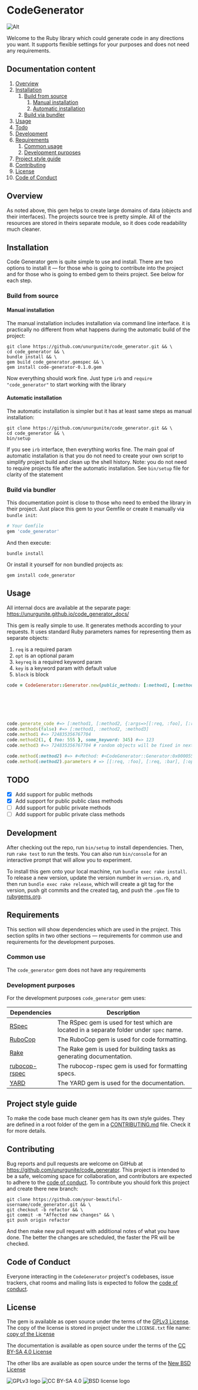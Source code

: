 # CodeGenerator

![Alt](https://repobeats.axiom.co/api/embed/cf02cc6438367e8127e0aae8fc871c935844f4e8.svg "Project stats")

Welcome to the Ruby library which could generate code in any directions you want. It supports flexible settings for your
purposes and does not need any requirements.

## Documentation content

1. [Overview][1]
2. [Installation][2]
    1. [Build from source][2.1]
        1. [Manual installation][2.1.1]
        2. [Automatic installation][2.1.2]
    2. [Build via bundler][2.2]
3. [Usage][3]
4. [Todo][4]
5. [Development][5]
6. [Requirements][6]
    1. [Common usage][6.1]
    2. [Development purposes][6.2]
7. [Project style guide][7]
8. [Contributing][8]
9. [License][9]
10. [Code of Conduct][10]

## Overview

As noted above, this gem helps to create large domains of data (objects and their interfaces). The projects source tree
is pretty simple. All of the resources are stored in theirs separate module, so it does code readability much cleaner.

## Installation

Code Generator gem is quite simple to use and install. There are two options to install it — for those who is going to
contribute into the project and for those who is going to embed gem to theirs project. See below for each step.

### Build from source

#### Manual installation

The manual installation includes installation via command line interface. it is practically no different from what
happens during the automatic build of the project:

```shell
git clone https://github.com/unurgunite/code_generator.git && \
cd code_generator && \
bundle install && \
gem build code_generator.gemspec && \
gem install code-generator-0.1.0.gem
```

Now everything should work fine. Just type `irb` and `require "code_generator"` to start working with the library

#### Automatic installation

The automatic installation is simpler but it has at least same steps as manual installation:

```shell
git clone https://github.com/unurgunite/code_generator.git && \
cd code_generator && \
bin/setup
```

If you see `irb` interface, then everything works fine. The main goal of automatic installation is that you do not need
to create your own script to simplify project build and clean up the shell history. Note: you do not need to require
projects file after the automatic installation. See `bin/setup` file for clarity of the statement

### Build via bundler

This documentation point is close to those who need to embed the library in their project. Just place this gem to your
Gemfile or create it manually via `bundle init`:

```ruby
# Your Gemfile
gem 'code_generator'
```

And then execute:

```shell
bundle install
```

Or install it yourself for non bundled projects as:

```shell
gem install code_generator
```

## Usage

All internal docs are available at the separate page: https://unurgunite.github.io/code_generator_docs/

This gem is really simple to use. It generates methods according to your requests. It uses standard Ruby parameters
names for representing them as separate objects:

1. `req` is a required param
2. `opt` is an optional param
3. `keyreq` is a required keyword param
4. `key` is a keyword param with default value
5. `block` is block

```ruby
code = CodeGenerator::Generator.new(public_methods: [:method1, [:method2, { args: [[:req, :foo],
                                                                                   [:req, :bar],
                                                                                   [:opt, :opts, {}],
                                                                                   [:keyreq, :some_keyword],
                                                                                   [:key, :some_key, 123],
                                                                                   [:block, :some_block]],
                                                                            should_return: 123 }], :method3], should_return: Integer, generate: true)
code.generate_code #=> [:method1, [:method2, {:args=>[[:req, :foo], [:req, :bar], [:opt, :opts, {}], [:keyreq, :some_keyword], [:key, :some_key, 123], [:block, :some_block]], :should_return=>123}], :method3]
code.methods(false) #=> [:method1, :method2, :method3]
code.method1 #=> 724835356767704
code.method2(1, { foo: 555 }, some_keyword: 345) #=> 123
code.method3 #=> 724835356767704 # random objects will be fixed in next release

code.method(:method2) #=> #<Method: #<CodeGenerator::Generator:0x000055b27b207758 @public_methods=[:method1, [:method2, {:args=>[[:req, :foo], [:req, :bar], [:opt, :opts, {}], [:keyreq, :some_keyword], [:key, :some_key, 123], [:block, :some_block]], :should_return=>123}], :method3], @public_class_methods=nil, @private_methods=nil, @private_class_methods=nil, @should_return=Integer, @generate=true>.method2(foo, bar, opts=..., some_keyword:, some_key: ..., &some_block) /home/ruby/code_generator/lib/code_generator/generator.rb:99>
code.method(:method2).parameters # => [[:req, :foo], [:req, :bar], [:opt, :opts], [:keyreq, :some_keyword], [:key, :some_key], [:block, :some_block]]
```

## TODO

- [x] Add support for public methods
- [x] Add support for public public class methods
- [ ] Add support for public private methods
- [ ] Add support for public private class methods

## Development

After checking out the repo, run `bin/setup` to install dependencies. Then, run `rake test` to run the tests. You can
also run `bin/console` for an interactive prompt that will allow you to experiment.

To install this gem onto your local machine, run `bundle exec rake install`. To release a new version, update the
version number in `version.rb`, and then run `bundle exec rake release`, which will create a git tag for the version,
push git commits and the created tag, and push the `.gem` file to [rubygems.org](https://rubygems.org).

## Requirements

This section will show dependencies which are used in the project. This section splits in two other sections —
requirements for common use and requirements for the development purposes.

### Common use

The `code_generator` gem does not have any requirements

### Development purposes

For the development purposes `code_generator` gem uses:

| Dependencies         | Description                                                                              |
|----------------------|------------------------------------------------------------------------------------------|
| [RSpec][201]         | The RSpec gem is used for test which are located in a separate folder under `spec` name. |
| [RuboCop][202]       | The RuboCop gem is used for code formatting.                                             |
| [Rake][203]          | The Rake gem is used for building tasks as generating documentation.                     |
| [rubocop-rspec][204] | The rubocop-rspec gem is used for formatting specs.                                      |
| [YARD][205]          | The YARD gem is used for the documentation.                                              |

## Project style guide

To make the code base much cleaner gem has its own style guides. They are defined in a root folder of the gem in
a [CONTRIBUTING.md](https://github.com/unurgunite/code_generator/blob/master/CONTRIBUTING.md) file. Check it for more
details.

## Contributing

Bug reports and pull requests are welcome on GitHub at https://github.com/unurgunite/code_generator. This project is
intended to be a safe, welcoming space for collaboration, and contributors are expected to adhere to
the [code of conduct](https://github.com/unurgunite/code_generator/blob/master/CODE_OF_CONDUCT.md). To contribute you
should
fork this project and create there new branch:

```shell
git clone https://github.com/your-beautiful-username/code_generator.git && \
git checkout -b refactor && \
git commit -m "Affected new changes" && \
git push origin refactor
```

And then make new pull request with additional notes of what you have done. The better the changes are scheduled, the
faster the PR will be checked.

## Code of Conduct

Everyone interacting in the `CodeGenerator` project's codebases, issue trackers, chat rooms and mailing lists is
expected
to follow the [code of conduct](https://github.com/unurgunite/code_generator/blob/master/CODE_OF_CONDUCT.md).

## License

The gem is available as open source under the terms of the [GPLv3 License](https://opensource.org/licenses/GPL-3.0). The
copy of the license is stored in project under the `LICENSE.txt` file
name: [copy of the License](https://github.com/unurgunite/code_generator/blob/master/LICENSE.txt)

The documentation is available as open source under the terms of
the [CC BY-SA 4.0 License](https://creativecommons.org/licenses/by-sa/4.0/)

The other libs are available as open source under the terms of
the [New BSD License](https://opensource.org/licenses/BSD-3-Clause)

![GPLv3 logo](https://www.gnu.org/graphics/gplv3-or-later.png)
![CC BY-SA 4.0](https://mirrors.creativecommons.org/presskit/buttons/88x31/svg/by-nc.svg)
![BSD license logo](https://upload.wikimedia.org/wikipedia/commons/4/42/License_icon-bsd-88x31.png)

[1]:https://github.com/unurgunite/code_generator#overview

[2]:https://github.com/unurgunite/code_generator#installation

[2.1]:https://github.com/unurgunite/code_generator#build-from-source

[2.1.1]:https://github.com/unurgunite/code_generator#manual-installation

[2.1.2]:https://github.com/unurgunite/code_generator#automatic-installation

[2.2]:https://github.com/unurgunite/code_generator#build-via-bundler

[3]:https://github.com/unurgunite/code_generator#usage

[4]:https://github.com/unurgunite/code_generator#todo

[5]:https://github.com/unurgunite/code_generator#development

[6]:https://github.com/unurgunite/code_generator#requirements

[6.1]:https://github.com/unurgunite/code_generator#common-usage

[6.2]:https://github.com/unurgunite/code_generator#development-purposes

[7]:https://github.com/unurgunite/code_generator#project-style-guide

[8]:https://github.com/unurgunite/code_generator#contributing

[9]:https://github.com/unurgunite/code_generator#license

[10]:https://github.com/unurgunite/code_generator#code-of-conduct

[101]:https://rubygems.org/gems/httparty

[102]:https://rubygems.org/gems/nokogiri

[201]:https://rubygems.org/gems/rspec

[202]:https://rubygems.org/gems/rubocop

[203]:https://rubygems.org/gems/rake

[204]:https://rubygems.org/gems/rubocop-rspec

[205]:https://rubygems.org/gems/yard
